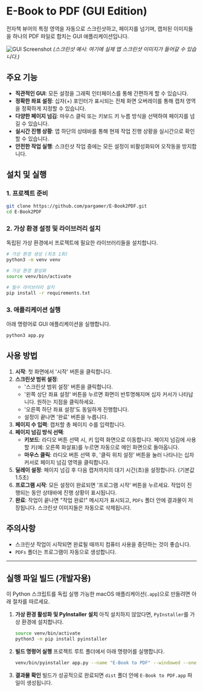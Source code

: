 # E-Book to PDF (GUI Edition)

전자책 뷰어의 특정 영역을 자동으로 스크린샷하고, 페이지를 넘기며, 캡처된 이미지들을 하나의 PDF 파일로 합치는 GUI 애플리케이션입니다.

![GUI Screenshot](https://user-images.githubusercontent.com/12345/67890.png) 
*(스크린샷 예시: 여기에 실제 앱 스크린샷 이미지가 들어갈 수 있습니다.)*

## 주요 기능
- **직관적인 GUI**: 모든 설정을 그래픽 인터페이스를 통해 간편하게 할 수 있습니다.
- **정확한 좌표 설정**: 십자(+) 포인터가 표시되는 전체 화면 오버레이를 통해 캡처 영역을 정확하게 지정할 수 있습니다.
- **다양한 페이지 넘김**: 마우스 클릭 또는 키보드 키 누름 방식을 선택하여 페이지를 넘길 수 있습니다.
- **실시간 진행 상황**: 앱 하단의 상태바를 통해 현재 작업 진행 상황을 실시간으로 확인할 수 있습니다.
- **안전한 작업 실행**: 스크린샷 작업 중에는 모든 설정이 비활성화되어 오작동을 방지합니다.

## 설치 및 실행

### 1. 프로젝트 준비
```bash
git clone https://github.com/pargamer/E-Book2PDF.git
cd E-Book2PDF
```

### 2. 가상 환경 설정 및 라이브러리 설치
독립된 가상 환경에서 프로젝트에 필요한 라이브러리들을 설치합니다.
```bash
# 가상 환경 생성 (최초 1회)
python3 -m venv venv

# 가상 환경 활성화
source venv/bin/activate

# 필수 라이브러리 설치
pip install -r requirements.txt
```

### 3. 애플리케이션 실행
아래 명령어로 GUI 애플리케이션을 실행합니다.
```bash
python3 app.py
```

## 사용 방법

1.  **시작**: 첫 화면에서 '시작' 버튼을 클릭합니다.
2.  **스크린샷 범위 설정**:
    - '스크린샷 범위 설정' 버튼을 클릭합니다.
    - '왼쪽 상단 좌표 설정' 버튼을 누르면 화면이 반투명해지며 십자 커서가 나타납니다. 원하는 지점을 클릭하세요.
    - '오른쪽 하단 좌표 설정'도 동일하게 진행합니다.
    - 설정이 끝나면 '완료' 버튼을 누릅니다.
3.  **페이지 수 입력**: 캡처할 총 페이지 수를 입력합니다.
4.  **페이지 넘김 방식 선택**:
    - **키보드**: 라디오 버튼 선택 시, 키 입력 화면으로 이동합니다. 페이지 넘김에 사용할 키(예: 오른쪽 화살표)를 누르면 자동으로 메인 화면으로 돌아옵니다.
    - **마우스 클릭**: 라디오 버튼 선택 후, '클릭 위치 설정' 버튼을 눌러 나타나는 십자 커서로 페이지 넘김 영역을 클릭합니다.
5.  **딜레이 설정**: 페이지 넘김 후 다음 캡처까지의 대기 시간(초)을 설정합니다. (기본값 1.5초)
6.  **프로그램 시작**: 모든 설정이 완료되면 '프로그램 시작' 버튼을 누르세요. 작업이 진행되는 동안 상태바에 진행 상황이 표시됩니다.
7.  **완료**: 작업이 끝나면 "작업 완료!" 메시지가 표시되고, `PDFs` 폴더 안에 결과물이 저장됩니다. 스크린샷 이미지들은 자동으로 삭제됩니다.

## 주의사항
- 스크린샷 작업이 시작되면 완료될 때까지 컴퓨터 사용을 중단하는 것이 좋습니다.
- `PDFs` 폴더는 프로그램이 자동으로 생성합니다.

---

## 실행 파일 빌드 (개발자용)

이 Python 스크립트를 독립 실행 가능한 macOS 애플리케이션(`.app`)으로 만들려면 아래 절차를 따르세요.

1.  **가상 환경 활성화 및 PyInstaller 설치**
    아직 설치하지 않았다면, `PyInstaller`를 가상 환경에 설치합니다.
    ```bash
    source venv/bin/activate
    python3 -m pip install pyinstaller
    ```

2.  **빌드 명령어 실행**
    프로젝트 루트 폴더에서 아래 명령어를 실행합니다.
    ```bash
    venv/bin/pyinstaller app.py --name "E-Book to PDF" --windowed --onefile --noconfirm
    ```

3.  **결과물 확인**
    빌드가 성공적으로 완료되면 `dist` 폴더 안에 `E-Book to PDF.app` 파일이 생성됩니다.
